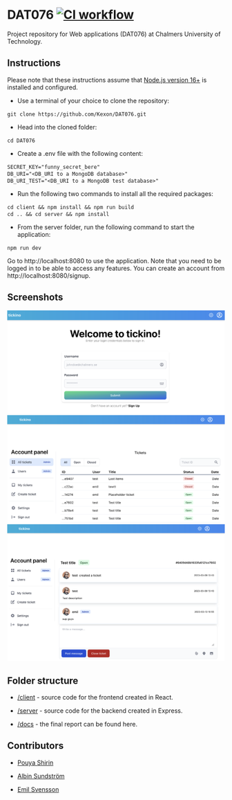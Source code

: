 # DAT076 [![CI workflow](https://github.com/Kexon/DAT076/actions/workflows/ci.yml/badge.svg)](https://github.com/Kexon/DAT076/actions/workflows/ci.yml)

Project repository for Web applications (DAT076) at Chalmers University of Technology.

## Instructions

Please note that these instructions assume that [Node.js version 16+](https://nodejs.org/en/download) is installed and configured.

- Use a terminal of your choice to clone the repository:

```console
git clone https://github.com/Kexon/DAT076.git
```

- Head into the cloned folder:

```console
cd DAT076
```

- Create a .env file with the following content:

```console
SECRET_KEY="funny_secret_bere"
DB_URI="<DB_URI to a MongoDB database>"
DB_URI_TEST="<DB_URI to a MongoDB test database>"
```

- Run the following two commands to install all the required packages:

```console
cd client && npm install && npm run build
cd .. && cd server && npm install
```

- From the server folder, run the following command to start the application:

```console
npm run dev
```

Go to http://localhost:8080 to use the application. Note that you need to be logged in to be able to access any features. You can create an account from http://localhost:8080/signup.

## Screenshots

![Login page](/docs/screenshots/login.png?raw=true)
![Home page](/docs/screenshots/home.png?raw=true)
![Ticket page](/docs/screenshots/ticket.png?raw=true)

## Folder structure

- [/client](https://github.com/Kexon/DAT076/tree/main/client) - source code for the frontend created in React.

- [/server](https://github.com/Kexon/DAT076/tree/main/server) - source code for the backend created in Express.

- [/docs](https://github.com/Kexon/DAT076/tree/main/docs) - the final report can be found here.

## Contributors

- [Pouya Shirin](https://github.com/Kexon)

- [Albin Sundström](https://github.com/sundstromalbin)

- [Emil Svensson](https://github.com/emilsvennesson)

